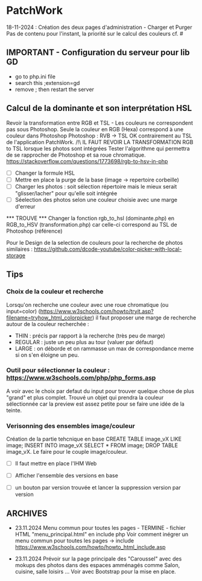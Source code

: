 # PatchWork

18-11-2024 : Création des deux pages d'administration - Charger et Purger
Pas de contenu pour l'instant, la priorité sur le calcul des couleurs cf. # 

## IMPORTANT - Configuration du serveur pour lib GD
- go to php.ini file
- search this ;extension=gd
- remove ; then restart the server

## Calcul de la dominante et son interprétation HSL
Revoir la transformation entre RGB et TSL - Les couleurs ne correspondent pas sous Photoshop.
Seule la couleur en RGB (Hexa) correspond à une couleur dans Photoshop
Photoshop : 
RVB -> TSL OK contrairement au TSL de l'application PatchWork.
/!\  IL FAUT REVOIR LA TRANSFORMATION RGB to TSL lorsque les photos sont intégrées
Tester l'algorithme qui permettra de se rapprocher de Photoshop et sa roue chromatique.
    https://stackoverflow.com/questions/1773698/rgb-to-hsv-in-php


- [ ] Changer la formule HSL
- [ ] Mettre en place la purge de la base (image -> repertoire corbeille)
- [ ] Charger les photos : soit sélection répertoire mais le mieux serait "glisser/lacher" pour qu'elle soit intégrée
- [ ] Séelection des photos selon une couleur choisie avec une marge d'erreur

*** TROUVE ***
Changer la fonction rgb_to_hsl (dominante.php) en RGB_to_HSV (transformation.php) car celle-ci correspond au TSL de Photoshop (référence)

Pour le Design de la selection de couleurs pour la recherche de photos similaires : https://github.com/dcode-youtube/color-picker-with-local-storage


## Tips
### Choix de la couleur et recherche
Lorsqu'on recherche une couleur avec une roue chromatique (ou input=color) (https://www.w3schools.com/howto/tryit.asp?filename=tryhow_html_colorpicker) il faut proposer une marge de recherche autour de la couleur recherchée :

- THIN : précis par rapport à la recherche (très peu de marge)
- REGULAR : juste un peu plus au tour (valuer par défaut)
- LARGE : on déborde et on rammasse un max de correspondance meme si on s'en éloigne un peu.

### Outil pour sélectionner la couleur : https://www.w3schools.com/php/php_forms.asp
A voir avec le choix par defaut du input pour trouver quelque chose de plus "grand" et plus complet.
Trouvé un objet qui prendra la couleur sélectionnée car la preview est assez petite pour se faire une idée de la teinte.


### Verisonning des ensembles image/couleur
Création de la partie tehcnique en base 
CREATE TABLE image_vX LIKE image;
INSERT INTO image_vX SELECT * FROM image;
DROP TABLE image_vX.
Le faire pour le couple image/couleur.
- [ ] Il faut mettre en place l'IHM Web
- [ ] Afficher l'ensemble des versions en base
- [ ] un bouton par version trouvée et lancer la suppression version par version


## ARCHIVES
- 23.11.2024
Menu commun pour toutes les pages - TERMINE - fichier HTML "menu_principal.html" en include php
Voir comment inégrer un menu commun pour toutes les pages -> include
https://www.w3schools.com/howto/howto_html_include.asp

- 23.11.2024
Prévoir sur la page principale des "Caroussel" avec des mokups des photos dans des espaces amménagés comme Salon, cuisine, salle loisirs ...
Voir avec Bootstrap pour la mise en place.

